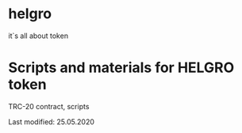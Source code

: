 # helgro
it`s all about token

# Scripts and materials for HELGRO token  
TRC-20 contract, scripts

Last modified: 25.05.2020
